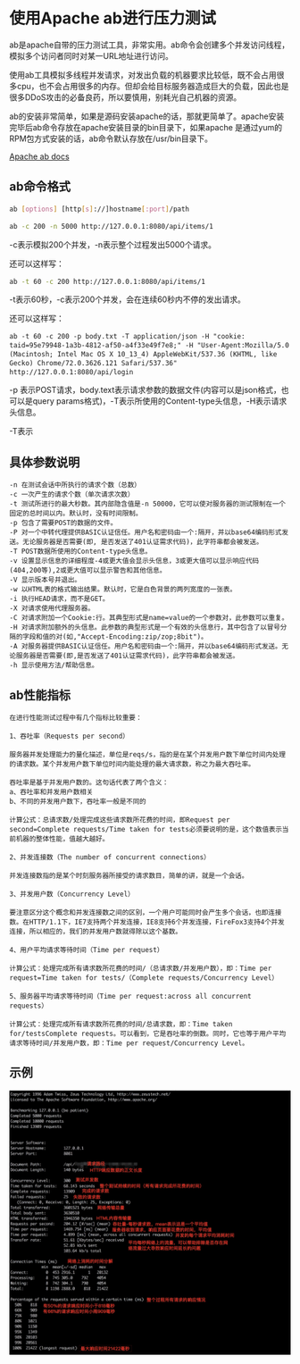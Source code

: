 # 使用Apache ab进行压力测试

ab是apache自带的压力测试工具，非常实用。ab命令会创建多个并发访问线程，模拟多个访问者同时对某一URL地址进行访问。

使用ab工具模拟多线程并发请求，对发出负载的机器要求比较低，既不会占用很多cpu，也不会占用很多的内存。但却会给目标服务器造成巨大的负载，因此也是很多DDoS攻击的必备良药，所以要慎用，别耗光自己机器的资源。

ab的安装非常简单，如果是源码安装apache的话，那就更简单了。apache安装完毕后ab命令存放在apache安装目录的bin目录下，如果apache 是通过yum的RPM包方式安装的话，ab命令默认存放在/usr/bin目录下。

[Apache ab docs](http://httpd.apache.org/docs/2.4/zh-cn/programs/ab.html)

## ab命令格式
```bash
ab [options] [http[s]://]hostname[:port]/path
```

```bash
ab -c 200 -n 5000 http://127.0.0.1:8080/api/items/1
```
-c表示模拟200个并发，-n表示整个过程发出5000个请求。

还可以这样写：

```bash
ab -t 60 -c 200 http://127.0.0.1:8080/api/items/1
```

-t表示60秒，-c表示200个并发，会在连续60秒内不停的发出请求。

还可以这样写：

```base
ab -t 60 -c 200 -p body.txt -T application/json -H "cookie: taid=95e79948-1a3b-4812-af50-a4f33e49f7e8;" -H "User-Agent:Mozilla/5.0 (Macintosh; Intel Mac OS X 10_13_4) AppleWebKit/537.36 (KHTML, like Gecko) Chrome/72.0.3626.121 Safari/537.36" http://127.0.0.1:8080/api/login
```
-p 表示POST请求，body.text表示请求参数的数据文件(内容可以是json格式，也可以是query params格式)，-T表示所使用的Content-type头信息，-H表示请求头信息。

-T表示

## 具体参数说明

```
-n 在测试会话中所执行的请求个数（总数）
-c 一次产生的请求个数（单次请求次数）
-t 测试所进行的最大秒数。其内部隐含值是-n 50000，它可以使对服务器的测试限制在一个固定的总时间以内。默认时，没有时间限制。
-p 包含了需要POST的数据的文件。
-P 对一个中转代理提供BASIC认证信任。用户名和密码由一个:隔开，并以base64编码形式发送。无论服务器是否需要(即, 是否发送了401认证需求代码)，此字符串都会被发送。
-T POST数据所使用的Content-type头信息。
-v 设置显示信息的详细程度-4或更大值会显示头信息，3或更大值可以显示响应代码(404,200等),2或更大值可以显示警告和其他信息。
-V 显示版本号并退出。
-w 以HTML表的格式输出结果。默认时，它是白色背景的两列宽度的一张表。
-i 执行HEAD请求，而不是GET。
-X 对请求使用代理服务器。
-C 对请求附加一个Cookie:行。其典型形式是name=value的一个参数对，此参数可以重复。
-H 对请求附加额外的头信息。此参数的典型形式是一个有效的头信息行，其中包含了以冒号分隔的字段和值的对(如,"Accept-Encoding:zip/zop;8bit")。
-A 对服务器提供BASIC认证信任。用户名和密码由一个:隔开，并以base64编码形式发送。无论服务器是否需要(即,是否发送了401认证需求代码)，此字符串都会被发送。
-h 显示使用方法/帮助信息。
```

## ab性能指标

```
在进行性能测试过程中有几个指标比较重要：

1、吞吐率（Requests per second）

服务器并发处理能力的量化描述，单位是reqs/s，指的是在某个并发用户数下单位时间内处理的请求数。某个并发用户数下单位时间内能处理的最大请求数，称之为最大吞吐率。

吞吐率是基于并发用户数的。这句话代表了两个含义：
a、吞吐率和并发用户数相关
b、不同的并发用户数下，吞吐率一般是不同的

计算公式：总请求数/处理完成这些请求数所花费的时间，即Request per second=Complete requests/Time taken for tests必须要说明的是，这个数值表示当前机器的整体性能，值越大越好。

2、并发连接数（The number of concurrent connections）

并发连接数指的是某个时刻服务器所接受的请求数目，简单的讲，就是一个会话。

3、并发用户数（Concurrency Level）

要注意区分这个概念和并发连接数之间的区别，一个用户可能同时会产生多个会话，也即连接数。在HTTP/1.1下，IE7支持两个并发连接，IE8支持6个并发连接，FireFox3支持4个并发连接，所以相应的，我们的并发用户数就得除以这个基数。

4、用户平均请求等待时间（Time per request）

计算公式：处理完成所有请求数所花费的时间/（总请求数/并发用户数），即：Time per request=Time taken for tests/（Complete requests/Concurrency Level）

5、服务器平均请求等待时间（Time per request:across all concurrent requests）

计算公式：处理完成所有请求数所花费的时间/总请求数，即：Time taken for/testsComplete requests。可以看到，它是吞吐率的倒数。同时，它也等于用户平均请求等待时间/并发用户数，即：Time per request/Concurrency Level。
```

## 示例

![IMAGE](C51860AFCF43F2BAC1869ABB88439528.jpg ':size=886x833')

